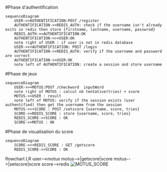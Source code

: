 #Phase d'authentification
```mermaid
sequenceDiagram
    USER->>AUTHENTIFICATION:POST /register
    AUTHENTIFICATION->>REDIS_AUTH: check if the username isn't already exits in redis then store {firstname, lastname, username, passwrod}
    REDIS_AUTH->>AUTHENTIFICATION:OK
    AUTHENTIFICATION->>+USER:OK
    note right of USER : if user is not in redis database
    USER->>+AUTHENTIFICATION: POST /login
    AUTHENTIFICATION->>REDIS_AUTH: verify if the username and password are correct
    AUTHENTIFICATION->>USER:OK
    note left of AUTHENTIFICATION: create a session and store username
```
#Phase de jeux
```mermaid
sequenceDiagram
    USER->>+MOTUS:POST /checkword  inputWord
    note right of MOTUS : calcul nb tentative(tries) + score
    MOTUS->>USER : result
    note left of MOTUS: verify if the session exists (user authentified) then get the username from the session
    MOTUS->>+SCORE : POST /setscore {username, score, tries}
    SCORE->>REDIS_SCORE : store {username, score, tries}
    REDIS_SCORE->>SCORE : OK
    SCORE->>MOTUS : OK
```
#Phase de visualisation du score
```mermaid
sequenceDiagram
    SCORE->>+REDIS_SCORE : GET /getscore
    REDIS_SCORE->>SCORE : OK
```

flowchart LR
    user-->motus
    motus-->|getscore|score
    motus-->|setscore|score
    score-->redis
![MOTUS_SCORE](https://github.com/essadany/motus/assets/100642085/7fb9f715-2294-496e-9634-0d004f288e88)
